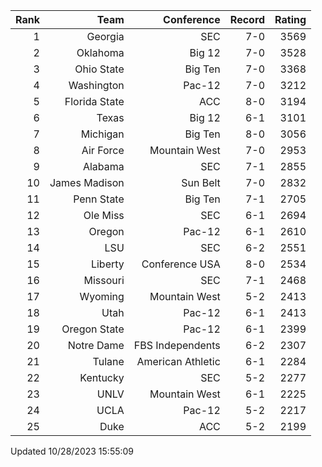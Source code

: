 | Rank  | Team                 | Conference           | Record   | Rating |
| ---:  | ---:                 | ---:                 | ---:     | ---:   |
| 1     | Georgia              | SEC                  | 7-0      | 3569   |
| 2     | Oklahoma             | Big 12               | 7-0      | 3528   |
| 3     | Ohio State           | Big Ten              | 7-0      | 3368   |
| 4     | Washington           | Pac-12               | 7-0      | 3212   |
| 5     | Florida State        | ACC                  | 8-0      | 3194   |
| 6     | Texas                | Big 12               | 6-1      | 3101   |
| 7     | Michigan             | Big Ten              | 8-0      | 3056   |
| 8     | Air Force            | Mountain West        | 7-0      | 2953   |
| 9     | Alabama              | SEC                  | 7-1      | 2855   |
| 10    | James Madison        | Sun Belt             | 7-0      | 2832   |
| 11    | Penn State           | Big Ten              | 7-1      | 2705   |
| 12    | Ole Miss             | SEC                  | 6-1      | 2694   |
| 13    | Oregon               | Pac-12               | 6-1      | 2610   |
| 14    | LSU                  | SEC                  | 6-2      | 2551   |
| 15    | Liberty              | Conference USA       | 8-0      | 2534   |
| 16    | Missouri             | SEC                  | 7-1      | 2468   |
| 17    | Wyoming              | Mountain West        | 5-2      | 2413   |
| 18    | Utah                 | Pac-12               | 6-1      | 2413   |
| 19    | Oregon State         | Pac-12               | 6-1      | 2399   |
| 20    | Notre Dame           | FBS Independents     | 6-2      | 2307   |
| 21    | Tulane               | American Athletic    | 6-1      | 2284   |
| 22    | Kentucky             | SEC                  | 5-2      | 2277   |
| 23    | UNLV                 | Mountain West        | 6-1      | 2225   |
| 24    | UCLA                 | Pac-12               | 5-2      | 2217   |
| 25    | Duke                 | ACC                  | 5-2      | 2199   |

Updated 10/28/2023 15:55:09
